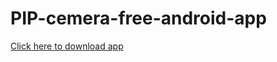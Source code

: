 # PIP-cemera-free-android-app

<a href="https://www.dropbox.com/s/jgnzyqffcdz8dur/PIP%20cemera.zip?dl=0">Click here to download app</a>
